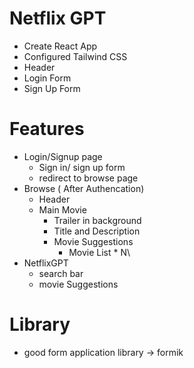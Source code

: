 # Netflix GPT

- Create React App
- Configured Tailwind CSS
- Header
- Login Form
- Sign Up Form

# Features

- Login/Signup page
  - Sign in/ sign up form
  - redirect to browse page
- Browse ( After Authencation)
  - Header
  - Main Movie
    - Trailer in background
    - Title and Description
    - Movie Suggestions
      - Movie List \* N\
- NetflixGPT
  - search bar
  - movie Suggestions

# Library

- good form application library -> formik
